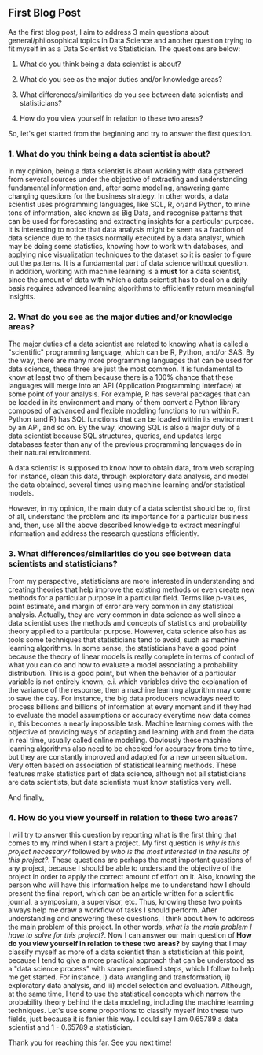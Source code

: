 ## First Blog Post

As the first blog post, I aim to address 3 main questions about general/philosophical topics in Data Science and another question trying to fit myself in as a Data Scientist vs Statistician. The questions are below:

1. What do you think being a data scientist is about?

2. What do you see as the major duties and/or knowledge areas?

3. What differences/similarities do you see between data scientists and statisticians?

4. How do you view yourself in relation to these two areas?

So, let's get started from the beginning and try to answer the first question.


### 1. What do you think being a data scientist is about?

In my opinion, being a data scientist is about working with data gathered from several sources under the objective of extracting and understanding fundamental information and, after some modeling, answering game changing questions for the business strategy. In other words, a data scientist uses programming languages, like SQL, R, or/and Python, to mine tons of information, also known as Big Data, and recognise patterns that can be used for forecasting and extracting insights for a particular purpose. It is interesting to notice that data analysis might be seen as a fraction of data science due to the tasks normally executed by a data analyst, which may be doing some statistics, knowing how to work with databases, and applying nice visualization techniques to the dataset so it is easier to figure out the patterns. It is a fundamental part of data science without question. In addition, working with machine learning is a **must** for a data scientist, since the amount of data with which a data scientist has to deal on a daily basis requires advanced learning algorithms to efficiently return meaningful insights.


### 2. What do you see as the major duties and/or knowledge areas?

The major duties of a data scientist are related to knowing what is called a "scientific" programming language, which can be R, Python, and/or SAS. By the way, there are many more programming languages that can be used for data science, these three are just the most common. It is fundamental to know at least two of them because there is a 100% chance that these languages will merge into an API (Application Programming Interface) at some point of your analysis. For example, R has several packages that can be loaded in its environment and many of them convert a Python library composed of advanced and flexible modeling functions to run within R. Python (and R) has SQL functions that can be loaded within its environment by an API, and so on. By the way, knowing SQL is also a major duty of a data scientist because SQL structures, queries, and updates large databases faster than any of the previous programming languages do in their natural environment.

A data scientist is supposed to know how to obtain data, from web scraping for instance, clean this data, through exploratory data analysis, and model the data obtained, several times using machine learning and/or statistical models.

However, in my opinion, the main duty of a data scientist should be to, first of all, understand the problem and its importance for a particular business and, then, use all the above described knowledge to extract meaningful information and address the research questions efficiently.


### 3. What differences/similarities do you see between data scientists and statisticians?

From my perspective, statisticians are more interested in understanding and creating theories that help improve the existing methods or even create new methods for a particular purpose in a particular field. Terms like p-values, point estimate, and margin of error are very common in any statistical analysis. Actually, they are very common in data science as well since a data scientist uses the methods and concepts of statistics and probability theory applied to a particular purpose. However, data science also has as tools some techniques that statisticians tend to avoid, such as machine learning algorithms. In some sense, the statisticians have a good point because the theory of linear models is really complete in terms of control of what you can do and how to evaluate a model associating a probability distribution. This is a good point, but when the behavior of a particular variable is not entirely known, e.i. which variables drive the explanation of the variance of the response, then a machine learning algorithm may come to save the day. For instance, the big data producers nowadays need to process billions and billions of information at every moment and if they had to evaluate the model assumptions or accuracy everytime new data comes in, this becomes a nearly impossible task. Machine learning comes with the objective of providing ways of adapting and learning with and from the data in real time, usually called online modeling. Obviously these machine learning algorithms also need to be checked for accuracy from time to time, but they are constantly improved and adapted for a new unseen situation. Very often based on association of statistical learning methods. These features make statistics part of data science, although not all statisticians are data scientists, but data scientists must know statistics very well.


And finally, 

### 4. How do you view yourself in relation to these two areas?

I will try to answer this question by reporting what is the first thing that comes to my mind when I start a project. My first question is *why is this project necessary?* followed by *who is the most interested in the results of this project?*. These questions are perhaps the most important questions of any project, because I should be able to understand the objective of the project in order to apply the correct amount of effort on it. Also, knowing the person who will have this information helps me to understand how I should present the  final report, which can be an article written for a scientific journal, a symposium, a supervisor, etc. Thus, knowing these two points always help me draw a workflow of tasks I should perform. After understanding and answering these questions, I think about how to address the main problem of this project. In other words, *what is the main problem I have to solve for this project?*. Now I can answer our main question of **How do you view yourself in relation to these two areas?** by saying that I may classify myself as more of a data scientist than a statistician at this point, because I tend to give a more practical approach that can be understood as a "data science process" with some predefined steps, which I follow to help me get started. For instance, i) data wrangling and transformation, ii) exploratory data analysis, and iii) model selection and evaluation. Although, at the same time, I tend to use the statistical concepts which narrow the probability theory behind the data modeling, including the machine learning techniques. Let's use some proportions to classify myself into these two fields, just because it is fanier this way. I could say I am 0.65789 a data scientist and 1 - 0.65789 a statistician.

Thank you for reaching this far. See you next time!
